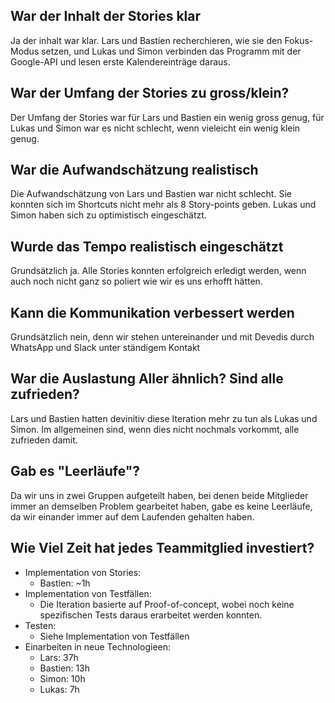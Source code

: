 ## War der Inhalt der Stories klar

Ja der inhalt war klar. Lars und Bastien recherchieren, wie sie den Fokus-Modus setzen, und Lukas und Simon verbinden das Programm mit der Google-API und lesen erste Kalendereinträge daraus.

## War der Umfang der Stories zu gross/klein?

Der Umfang der Stories war für Lars und Bastien ein wenig gross genug, für Lukas und Simon war es nicht schlecht, wenn vieleicht ein wenig klein genug.

## War die Aufwandschätzung realistisch

Die Aufwandschätzung von Lars und Bastien war nicht schlecht. Sie konnten sich im Shortcuts nicht mehr als 8 Story-points geben.
Lukas und Simon haben sich zu optimistisch eingeschätzt.

## Wurde das Tempo realistisch eingeschätzt

Grundsätzlich ja. Alle Stories konnten erfolgreich erledigt werden, wenn auch noch nicht ganz so poliert wie wir es uns erhofft hätten.

## Kann die Kommunikation verbessert werden

Grundsätzlich nein, denn wir stehen untereinander und mit Devedis durch WhatsApp und Slack unter ständigem Kontakt

## War die Auslastung Aller ähnlich? Sind alle zufrieden?

Lars und Bastien hatten devinitiv diese Iteration mehr zu tun als Lukas und Simon. Im allgemeinen sind, wenn dies nicht nochmals vorkommt, alle zufrieden damit.

## Gab es "Leerläufe"?

Da wir uns in zwei Gruppen aufgeteilt haben, bei denen beide Mitglieder immer an demselben Problem gearbeitet haben, gabe es keine Leerläufe, da wir einander immer auf dem Laufenden gehalten haben.

## Wie Viel Zeit hat jedes Teammitglied investiert?

- Implementation von Stories:
	- Bastien: ~1h
- Implementation von Testfällen:
	- Die Iteration basierte auf Proof-of-concept, wobei noch keine spezifischen Tests daraus erarbeitet werden konnten.
- Testen:
	- Siehe Implementation von Testfällen
- Einarbeiten in neue Technologieen:
	- Lars: 37h
	- Bastien: 13h
	- Simon: 10h
	- Lukas: 7h
